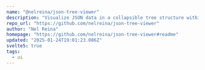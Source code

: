 ```yaml
---
name: "@nelreina/json-tree-viewer"
description: "Visualize JSON data in a collapsible tree structure within Svelte."
repo_url: "https://github.com/nelreina/json-tree-viewer"
author: "Nel Reina"
homepage: "https://github.com/nelreina/json-tree-viewer#readme"
updated: "2025-01-24T19:01:23.086Z"
svelte5: true
tags: 
  - ui
---
```

